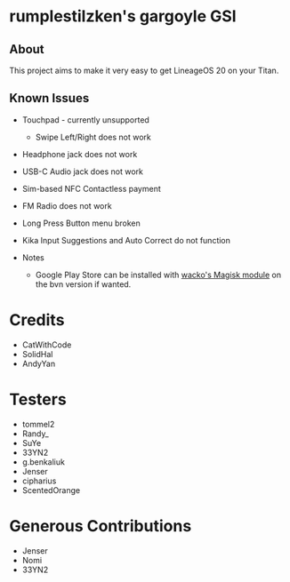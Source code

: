 # rumplestilzken's gargoyle GSI

## About
This project aims to make it very easy to get LineageOS 20 on your Titan.

## Known Issues

* Touchpad - currently unsupported
  * Swipe Left/Right does not work
* Headphone jack does not work
* USB-C Audio jack does not work
* Sim-based NFC Contactless payment
* FM Radio does not work
* Long Press Button menu broken
* Kika Input Suggestions and Auto Correct do not function

* Notes
  * Google Play Store can be installed with [wacko's Magisk module](https://github.com/wacko1805/MagiskGapps) on the bvn version if wanted.
  
# Credits
* CatWithCode
* SolidHal
* AndyYan

# Testers

* tommel2
* Randy_
* SuYe
* 33YN2
* g.benkaliuk
* Jenser
* cipharius
* ScentedOrange

# Generous Contributions

* Jenser
* Nomi
* 33YN2
  
